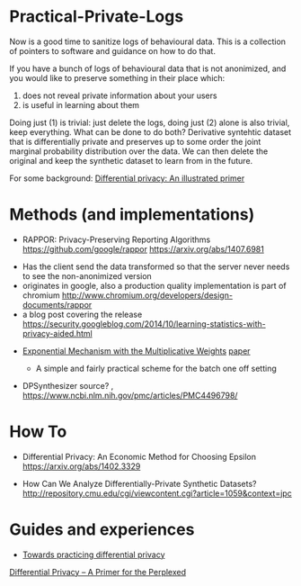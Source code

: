 # Practical-Private-Logs

Now is a good time to sanitize logs of behavioural data.
This is a collection of pointers to software and guidance on how to do that.

If you have a bunch of logs of behavioural data that is not anonimized, and you would like to preserve something in their place which:

1. does not reveal private information about your users
2. is useful in learning about them

Doing just (1) is trivial: just delete the logs, doing just (2) alone is also trivial, keep everything.
What can be done to do both? Derivative syntehtic dataset that is differentially private and preserves up to some order the joint marginal probability distribution over the data. We can then delete the original and keep the synthetic dataset to learn from in the future.

For some background: [Differential privacy: An illustrated primer](https://github.com/frankmcsherry/blog/blob/master/posts/2016-02-06.md)

# Methods (and implementations)

- RAPPOR: Privacy-Preserving Reporting Algorithms https://github.com/google/rappor https://arxiv.org/abs/1407.6981
 * Has the client send the data transformed so that the server never needs to see the non-anonimized version
 * originates in google, also a production quality implementation is part of chromium http://www.chromium.org/developers/design-documents/rappor
 * a blog post covering the release https://security.googleblog.com/2014/10/learning-statistics-with-privacy-aided.html


- [Exponential Mechanism with the Multiplicative Weights](https://github.com/mrtzh/PrivateMultiplicativeWeights.jl)  [paper](http://users.cms.caltech.edu/~katrina/papers/mwem-nips.pdf)
  * A simple and fairly practical scheme for the batch one off setting

- DPSynthesizer source? ,  https://www.ncbi.nlm.nih.gov/pmc/articles/PMC4496798/

# How To

- Differential Privacy: An Economic Method for Choosing Epsilon https://arxiv.org/abs/1402.3329

- How Can We Analyze Differentially-Private Synthetic Datasets? http://repository.cmu.edu/cgi/viewcontent.cgi?article=1059&context=jpc

# Guides and experiences
- [Towards practicing differential privacy](http://blog.mrtz.org/2015/03/13/practicing-differential-privacy.html)



[Differential Privacy – A Primer for the Perplexed ](https://www.unece.org/fileadmin/DAM/stats/documents/ece/ces/ge.46/2011/26_Dwork-Smith.pdf)




